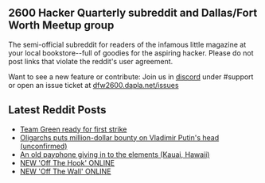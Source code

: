 ## 2600 Hacker Quarterly subreddit and Dallas/Fort Worth Meetup group
The semi-official subreddit for readers of the infamous little magazine at your local bookstore--full of goodies for the aspiring hacker. Please do not post links that violate the reddit's user agreement.

Want to see a new feature or contribute: 
Join us in [discord](https://dfw2600.dapla.net/chat) under #support or open an issue ticket at [dfw2600.dapla.net/issues](https://dfw2600.dapla.net/issues)

## Latest Reddit Posts
<!-- BLOG-POST-LIST:START -->
- [Team Green ready for first strike](https://www.reddit.com/r/2600/comments/tifr8p/team_green_ready_for_first_strike/)
- [Oligarchs puts million-dollar bounty on Vladimir Putin's head (unconfirmed)](https://www.reddit.com/r/2600/comments/ti763k/oligarchs_puts_milliondollar_bounty_on_vladimir/)
- [An old payphone giving in to the elements (Kauai, Hawaii)](https://www.reddit.com/r/2600/comments/tguxxv/an_old_payphone_giving_in_to_the_elements_kauai/)
- [NEW 'Off The Hook' ONLINE](https://2600.com/hook/16-03-2022)
- [NEW 'Off The Wall' ONLINE](https://2600.com/wall/15-03-2022)
<!-- BLOG-POST-LIST:END -->
